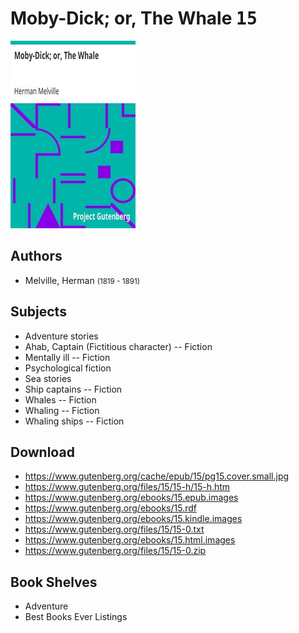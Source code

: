 # Moby-Dick; or, The Whale <kbd>15</kbd>

![](./cover.medium.jpg "")

## Authors


 - Melville, Herman <small>(1819 - 1891)</small>

## Subjects


 - Adventure stories
 - Ahab, Captain (Fictitious character) -- Fiction
 - Mentally ill -- Fiction
 - Psychological fiction
 - Sea stories
 - Ship captains -- Fiction
 - Whales -- Fiction
 - Whaling -- Fiction
 - Whaling ships -- Fiction

## Download


 - https://www.gutenberg.org/cache/epub/15/pg15.cover.small.jpg
 - https://www.gutenberg.org/files/15/15-h/15-h.htm
 - https://www.gutenberg.org/ebooks/15.epub.images
 - https://www.gutenberg.org/ebooks/15.rdf
 - https://www.gutenberg.org/ebooks/15.kindle.images
 - https://www.gutenberg.org/files/15/15-0.txt
 - https://www.gutenberg.org/ebooks/15.html.images
 - https://www.gutenberg.org/files/15/15-0.zip

## Book Shelves


 - Adventure
 - Best Books Ever Listings
